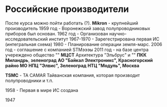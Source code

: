 # Российские производители
После курса можно пойти работать (?).
**Mikron** - крупнейший производитель
1959 год - Воронежский завод полупроводниковых приборов был основан.
1962 год - Организован научно-исследовательский институт
1967-1970 - Зарегестрирована первая ИС (интегральная схема)
1980 - Планирование операции земля-марс.
2006 год - соглашение с компанией STMэээы
2011 год - на базе центра учереждено общество ""
**МЦСТ**
Архитектура "Эльбрус" и  ""
**ПКК Миландрь**, **зеленоград**
**АО "Байкал Электроникс", Красногорский райно МО**
**НПЦ "Элвис", Зеленоград**
**НТЦ "Модуль", Москва**

**TSMC** - ТА САМАЯ Тайванская компания, которая производит полупроводники и т.п.

1958 - Первая в мире ИС создана

1947 

